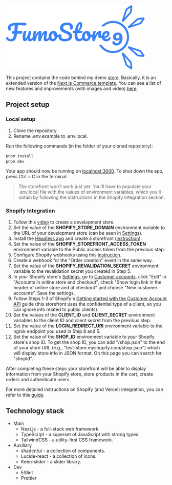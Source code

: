 ![Fumo Store №9 site logo](logo.svg)

This project contains the code behind my demo [store](https://fumostore9.vercel.app). Basically, it is an extended version of the [Next.js Commerce template](https://github.com/vercel/commerce). You can see a list of new features and improvements (with images and video) [here](nextjs-commerce-comparison.md).

## Project setup

### Local setup

1. Clone the repository.
2. Rename .env.example to .env.local.

Run the following commands (in the folder of your cloned repository):

```bash
pnpm install
pnpm dev
```

Your app should now be running on [localhost:3000](http://localhost:3000). To shut down the app, press Ctrl + C in the terminal.

> The storefront won't work just yet. You'll have to populate your .env.local file with the values of environment variables, which you'll obtain by following the instructions in the Shopify Integration section.

### Shopify Integration

1. Follow this [video](https://youtu.be/CcLopj8zVJc) to create a development store.
2. Set the value of the **SHOPIFY_STORE_DOMAIN** environment variable to the URL of your development store (can be seen in [Settings](https://admin.shopify.com/store/store-for-instruction/settings)).
3. Install the [Headless app](https://apps.shopify.com/headless) and create a storefront ([instruction](https://vercel.com/docs/integrations/shopify#install-the-shopify-headless-app)).
4. Set the value of the **SHOPIFY_STOREFRONT_ACCESS_TOKEN** environment variable to the Public access token from the previous step.
5. Configure Shopify webhooks using this [instruction](https://vercel.com/docs/integrations/shopify#configure-shopify-webhooks).
6. Create a webhook for the "Order creation" event in the same way.
7. Set the value of the **SHOPIFY_REVALIDATION_SECRET** environment variable to the revalidation secret you created in Step 5.
8. In your Shopify store's [Settings](https://admin.shopify.com/store/store-for-instruction/settings), go to [Customer accounts](https://admin.shopify.com/store/store-for-instruction/settings/customer_accounts), click "Edit" in "Accounts in online store and checkout", check "Show login link in the header of online store and at checkout" and choose "New customer accounts". Save the settings.
9. Follow Steps 1-3 of Shopify's [Getting started with the Customer Account API](https://shopify.dev/docs/custom-storefronts/building-with-the-customer-account-api/getting-started) guide (this storefront uses the confidential type of a client, so you can ignore info related to public clients).
10. Set the values of the **CLIENT_ID** and **CLIENT_SECRET** environment variables to the client ID and client secret from the previous step.
11. Set the value of the **LOGIN_REDIRECT_URI** environment variable to the ngrok endpoint you used in Step 8 and 5.
12. Set the value of the **SHOP_ID** environment variable to your Shopify store's shop ID.
    To get the shop ID, you can add "/shop.json" to the end of your store URL (e.g., "test-store.myshopify.com/shop.json") which will display store info in JSON format. On this page you can search for "shopId".

After completing these steps your storefront will be able to display information from your Shopify store, store products in the cart, create orders and authenticate users.

For more detailed instructions on Shopify (and Vercel) integration, you can refer to this [guide](https://vercel.com/docs/integrations/shopify).

## Technology stack

- Main
  - Next.js - a full-stack web framework.
  - TypeScript - a superset of JavaScript with strong types.
  - TailwindCSS - a utility-first CSS framework.
- Auxiliary
  - shadcn/ui - a collection of components.
  - Lucide-react - a collection of icons.
  - Keen-slider - a slider library.
- Dev
  - ESlint
  - Prettier
